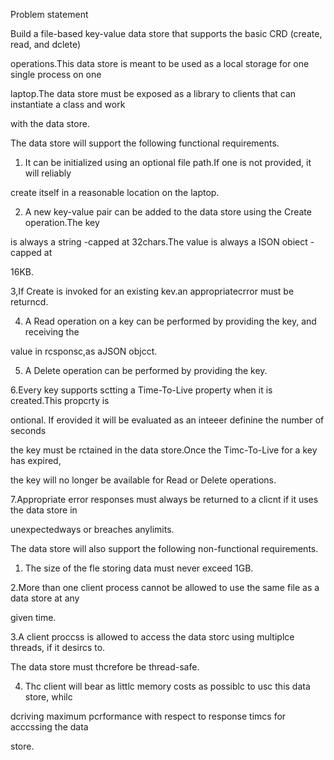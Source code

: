 Problem statement

Build a file-based key-value data store that supports the basic CRD (create, read, and dclete)

operations.This data store is meant to be used as a local storage for one single process on one

laptop.The data store must be exposed as a library to clients that can instantiate a class and work

with the data store.

The data store will support the following functional requirements.

1. It can be initialized using an optional file path.If one is not provided, it will reliably

create itself in a reasonable location on the laptop.

2. A new key-value pair can be added to the data store using the Create operation.The key

is always a string -capped at 32chars.The value is always a ISON obiect - capped at

16KB.

3,If Create is invoked for an existing kev.an appropriatecrror must be returncd.

4. A Read operation on a key can be performed by providing the key, and receiving the

value in rcsponsc,as aJSON objcct.

5. A Delete operation can be performed by providing the key.

6.Every key supports sctting a Time-To-Live property when it is created.This propcrty is

ontional. If erovided it will be evaluated as an inteeer definine the number of seconds

the key must be rctained in the data store.Once the Timc-To-Live for a key has expired,

the key will no longer be available for Read or Delete operations.

7.Appropriate error responses must always be returned to a clicnt if it uses the data store in

unexpectedways or breaches anylimits.

The data store will also support the following non-functional requirements.

1. The size of the fle storing data must never exceed 1GB.

2.More than one client process cannot be allowed to use the same file as a data store at any

given time.

3.A client proccss is allowed to access the data storc using multiplce threads, if it desircs to.

The data store must thcrefore be thread-safe.

4. Thc client will bear as littlc memory costs as possiblc to usc this data store, whilc

dcriving maximum pcrformance with respect to response timcs for acccssing the data

store.




